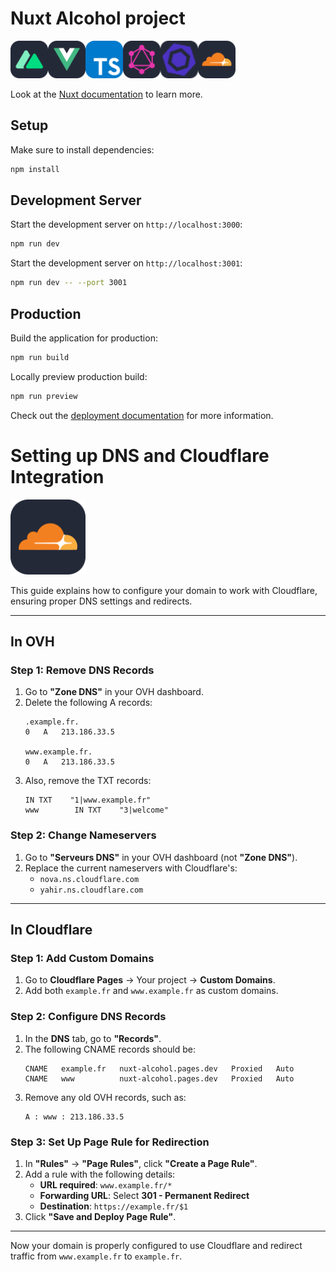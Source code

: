 # Nuxt Alcohol project

<p align="left"><a href="https://nuxt.com/" target="_blank"><img src="https://raw.githubusercontent.com/jpb06/jpb06/master/icons/NuxtJS-Dark.svg" alt="NuxtJS" width="60" height="60" /></a><a href="https://fr.vuejs.org/" target="_blank"><img src="https://raw.githubusercontent.com/jpb06/jpb06/master/icons/VueJS-Dark.svg" alt="VueJS" width="60" height="60" /></a><a href="https://www.typescriptlang.org/" target="_blank"><img src="https://raw.githubusercontent.com/jpb06/jpb06/master/icons/TypeScript.svg" alt="TypeScript" height="60" /></a><a href="https://graphql.org" target="_blank"><img src="https://raw.githubusercontent.com/jpb06/jpb06/master/icons/GraphQL-Dark.svg" alt="Graphql" height="60" /></a><a href="https://eslint.org/" target="_blank"><img src="https://raw.githubusercontent.com/jpb06/jpb06/master/icons/Eslint-Dark.svg" alt="eslint" width="60" height="60"/></a><a href="https://developers.cloudflare.com/learning-paths/get-started/" target="_blank"><img src="https://github.com/jpb06/jpb06/raw/master/icons/Cloudflare-Dark.svg" alt="Cloudflare" width="60" height="60"/></a></p>

Look at the [Nuxt documentation](https://nuxt.com/docs/getting-started/introduction) to learn more.

## Setup

Make sure to install dependencies:

```bash
npm install
```

## Development Server

Start the development server on `http://localhost:3000`:

```bash
npm run dev
```

Start the development server on `http://localhost:3001`:

```bash
npm run dev -- --port 3001
```

## Production

Build the application for production:

```bash
npm run build
```

Locally preview production build:

```bash
npm run preview
```

Check out the [deployment documentation](https://nuxt.com/docs/getting-started/deployment) for more information.

# Setting up DNS and Cloudflare Integration

<a href="https://developers.cloudflare.com/learning-paths/get-started/" target="_blank"><img src="https://github.com/jpb06/jpb06/raw/master/icons/Cloudflare-Dark.svg" alt="Cloudflare" width="120" height="120"/></a>

This guide explains how to configure your domain to work with Cloudflare, ensuring proper DNS settings and redirects.

---

## In OVH

### Step 1: Remove DNS Records

1. Go to **"Zone DNS"** in your OVH dashboard.
2. Delete the following A records:
   ```
   .example.fr.
   0   A   213.186.33.5

   www.example.fr.
   0   A   213.186.33.5
   ```
3. Also, remove the TXT records:
   ```
   IN TXT    "1|www.example.fr"
   www        IN TXT    "3|welcome"
   ```

### Step 2: Change Nameservers

1. Go to **"Serveurs DNS"** in your OVH dashboard (not **"Zone DNS"**).
2. Replace the current nameservers with Cloudflare's:
   - `nova.ns.cloudflare.com`
   - `yahir.ns.cloudflare.com`

---

## In Cloudflare

### Step 1: Add Custom Domains

1. Go to **Cloudflare Pages** → Your project → **Custom Domains**.
2. Add both `example.fr` and `www.example.fr` as custom domains.

### Step 2: Configure DNS Records

1. In the **DNS** tab, go to **"Records"**.
2. The following CNAME records should be:
   ```
   CNAME   example.fr   nuxt-alcohol.pages.dev   Proxied   Auto
   CNAME   www          nuxt-alcohol.pages.dev   Proxied   Auto
   ```
3. Remove any old OVH records, such as:
   ```
   A : www : 213.186.33.5
   ```

### Step 3: Set Up Page Rule for Redirection

1. In **"Rules"** → **"Page Rules"**, click **"Create a Page Rule"**.
2. Add a rule with the following details:
   - **URL required**: `www.example.fr/*`
   - **Forwarding URL**: Select **301 - Permanent Redirect**
   - **Destination**: `https://example.fr/$1`
3. Click **"Save and Deploy Page Rule"**.

---

Now your domain is properly configured to use Cloudflare and redirect traffic from `www.example.fr` to `example.fr`.
